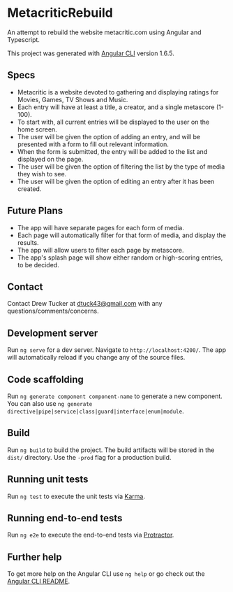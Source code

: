 # MetacriticRebuild

An attempt to rebuild the website metacritic.com using Angular and Typescript.

This project was generated with [Angular CLI](https://github.com/angular/angular-cli) version 1.6.5.


## Specs
* Metacritic is a website devoted to gathering and displaying ratings for Movies, Games, TV Shows and Music.
* Each entry will have at least a title, a creator, and a single metascore (1-100).
* To start with, all current entries will be displayed to the user on the home screen.
* The user will be given the option of adding an entry, and will be presented with a form to fill out relevant information.
* When the form is submitted, the entry will be added to the list and displayed on the page.
* The user will be given the option of filtering the list by the type of media they wish to see.
* The user will be given the option of editing an entry after it has been created.

## Future Plans
* The app will have separate pages for each form of media.
* Each page will automatically filter for that form of media, and display the results.
* The app will allow users to filter each page by metascore.
* The app's splash page will show either random or high-scoring entries, to be decided.

## Contact

Contact Drew Tucker at dtuck43@gmail.com with any questions/comments/concerns.

## Development server

Run `ng serve` for a dev server. Navigate to `http://localhost:4200/`. The app will automatically reload if you change any of the source files.

## Code scaffolding

Run `ng generate component component-name` to generate a new component. You can also use `ng generate directive|pipe|service|class|guard|interface|enum|module`.

## Build

Run `ng build` to build the project. The build artifacts will be stored in the `dist/` directory. Use the `-prod` flag for a production build.

## Running unit tests

Run `ng test` to execute the unit tests via [Karma](https://karma-runner.github.io).

## Running end-to-end tests

Run `ng e2e` to execute the end-to-end tests via [Protractor](http://www.protractortest.org/).

## Further help

To get more help on the Angular CLI use `ng help` or go check out the [Angular CLI README](https://github.com/angular/angular-cli/blob/master/README.md).
